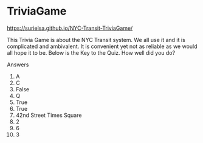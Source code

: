 # TriviaGame

https://surielsa.github.io/NYC-Transit-TriviaGame/

This Trivia Game is about the NYC Transit system. We all use it and it is complicated and ambivalent. It is convenient yet not as reliable as we would all hope it to be. 
Below is the Key to the Quiz. How well did you do?

Answers
1. A
2. C
3. False
4. Q
5. True
6. True
7. 42nd Street Times Square
8. 2
9. 6
10. 3
